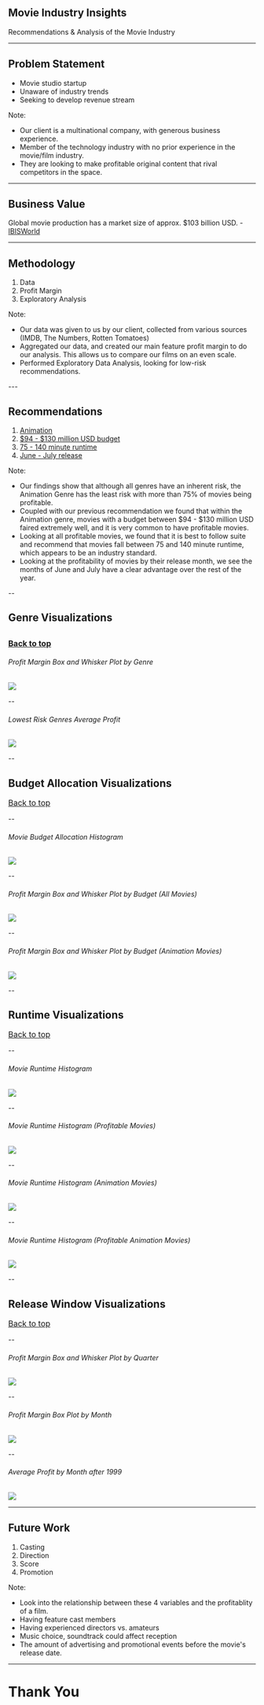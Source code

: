 ## Movie Industry Insights

Recommendations & Analysis of the Movie Industry <!-- .element: style="font-size: x-large;" -->

---

## Problem Statement

- Movie studio startup 
- Unaware of industry trends  
- Seeking to develop revenue stream 

Note:
- Our client is a multinational company, with generous business experience.
- Member of the technology industry with no prior experience in the movie/film industry.
- They are looking to make profitable original content that rival competitors in the space.

---

## Business Value

Global movie production has a market size of approx. $103 billion USD. - [IBISWorld](https://www.ibisworld.com/industry-trends/global-industry-reports/other-community-social-personal-service-activities/movie-production-distribution.html)

---

## Methodology

1. Data 
2. Profit Margin 
2. Exploratory Analysis 

Note:
- Our data was given to us by our client, collected from various sources (IMDB, The Numbers, Rotten Tomatoes)
- Aggregated our data, and created our main feature profit margin to do our analysis. This allows us to compare
  our films on an even scale.
- Performed Exploratory Data Analysis, looking for low-risk recommendations.

--- <!-- .element: id="recommendations" -->

## Recommendations

1. [Animation](#/genre-viz) 
2. [$94 - $130 million USD budget](#/budget-viz) 
3. [75 - 140 minute runtime](#/runtime-viz) 
4. [June - July release](#/release-viz) 

Note:
- Our findings show that although all genres have an inherent risk, the Animation Genre has the least risk with more than 75% of movies being profitable.
- Coupled with our previous recommendation we found that within the Animation genre, movies with a budget between $94 - $130 million USD faired extremely well,
  and it is very common to have profitable movies.
- Looking at all profitable movies, we found that it is best to follow suite and recommend that movies fall between 75 and 140 minute runtime, which appears to be
  an industry standard.
- Looking at the profitability of movies by their release month, we see the months of June and July have a clear advantage over the rest of the year.

-- <!-- .element: id="genre-viz"-->

## Genre Visualizations

<a href="#/recommendations" style="font-size: medium;">Back to top</a>
--

###### Profit Margin Box and Whisker Plot by Genre 

<div class="r-stretch">
  <img src="figures/profit-margin-dist-genre.svg">
</div>

--

###### Lowest Risk Genres Average Profit
<div class="r-stretch">
  <img src="figures/average-profit-of-3-lowest-risk-genres.svg">
</div>

-- <!-- .element: id="budget-viz" -->

## Budget Allocation Visualizations

<a href="#/recommendations" style="font-size: medium;">Back to top</a>

--

###### Movie Budget Allocation Histogram
<div class="r-stretch">
  <img src="figures/budget-allocation-histogram-all-movies.svg">
</div>

--

###### Profit Margin Box and Whisker Plot by Budget (All Movies)
<div class="r-stretch">
  <img src="figures/profit-margin-distribution-by-budget-range-all-movies.svg">
</div>

--

###### Profit Margin Box and Whisker Plot by Budget (Animation Movies)
<div class="r-stretch">
  <img src="figures/profit-margin-dist-by-budget-range-animation.svg">
</div>

-- <!-- .element: id="runtime-viz" -->

## Runtime Visualizations

<a href="#/recommendations" style="font-size: medium;">Back to top</a>

--

###### Movie Runtime Histogram
<div class="r-stretch">
  <img src="figures/runtime-distribution-all-movies.svg">
</div>

--

###### Movie Runtime Histogram (Profitable Movies)
<div class="r-stretch">
  <img src="figures/runtime-distribution-profitable-movies.svg">
</div>

--

###### Movie Runtime Histogram (Animation Movies)
<div class="r-stretch">
  <img src="figures/runtime-dist-animation.svg">
</div>

--

###### Movie Runtime Histogram (Profitable Animation Movies)
<div class="r-stretch">
  <img src="figures/runtime-dist-profitable-animation.svg">
</div>

-- <!-- .element: id="release-viz" -->

## Release Window Visualizations 

<a href="#/recommendations" style="font-size: medium;">Back to top</a>

--

###### Profit Margin Box and Whisker Plot by Quarter
<div class="r-stretch">
  <img src="figures/profit-margin-by-quarter.svg">
</div>

--

###### Profit Margin Box Plot by Month
<div class="r-stretch">
  <img src="figures/profit-margin-iqr-monthly.svg">
</div>

--

###### Average Profit by Month after 1999
<div class="r-stretch">
  <img src="figures/avg-profit-by-release-month.svg">
</div>

---

## Future Work

1. Casting 
2. Direction 
3. Score 
4. Promotion 

Note:
- Look into the relationship between these 4 variables and the profitablity of a film.
- Having feature cast members
- Having experienced directors vs. amateurs
- Music choice, soundtrack could affect reception
- The amount of advertising and promotional events before the movie's release date.

---

# Thank You